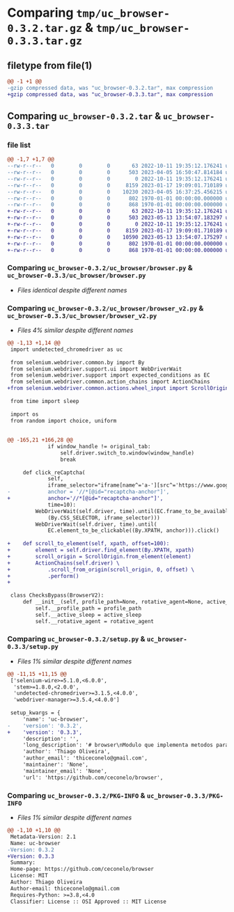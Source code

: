 # Comparing `tmp/uc_browser-0.3.2.tar.gz` & `tmp/uc_browser-0.3.3.tar.gz`

## filetype from file(1)

```diff
@@ -1 +1 @@
-gzip compressed data, was "uc_browser-0.3.2.tar", max compression
+gzip compressed data, was "uc_browser-0.3.3.tar", max compression
```

## Comparing `uc_browser-0.3.2.tar` & `uc_browser-0.3.3.tar`

### file list

```diff
@@ -1,7 +1,7 @@
--rw-r--r--   0        0        0       63 2022-10-11 19:35:12.176241 uc_browser-0.3.2/README.md
--rw-r--r--   0        0        0      503 2023-04-05 16:50:47.814184 uc_browser-0.3.2/pyproject.toml
--rw-r--r--   0        0        0        0 2022-10-11 19:35:12.176241 uc_browser-0.3.2/uc_browser/__init__.py
--rw-r--r--   0        0        0     8159 2023-01-17 19:09:01.710189 uc_browser-0.3.2/uc_browser/browser.py
--rw-r--r--   0        0        0    10230 2023-04-05 16:37:25.456215 uc_browser-0.3.2/uc_browser/browser_v2.py
--rw-r--r--   0        0        0      802 1970-01-01 00:00:00.000000 uc_browser-0.3.2/setup.py
--rw-r--r--   0        0        0      868 1970-01-01 00:00:00.000000 uc_browser-0.3.2/PKG-INFO
+-rw-r--r--   0        0        0       63 2022-10-11 19:35:12.176241 uc_browser-0.3.3/README.md
+-rw-r--r--   0        0        0      503 2023-05-13 13:54:07.183297 uc_browser-0.3.3/pyproject.toml
+-rw-r--r--   0        0        0        0 2022-10-11 19:35:12.176241 uc_browser-0.3.3/uc_browser/__init__.py
+-rw-r--r--   0        0        0     8159 2023-01-17 19:09:01.710189 uc_browser-0.3.3/uc_browser/browser.py
+-rw-r--r--   0        0        0    10590 2023-05-13 13:54:07.175297 uc_browser-0.3.3/uc_browser/browser_v2.py
+-rw-r--r--   0        0        0      802 1970-01-01 00:00:00.000000 uc_browser-0.3.3/setup.py
+-rw-r--r--   0        0        0      868 1970-01-01 00:00:00.000000 uc_browser-0.3.3/PKG-INFO
```

### Comparing `uc_browser-0.3.2/uc_browser/browser.py` & `uc_browser-0.3.3/uc_browser/browser.py`

 * *Files identical despite different names*

### Comparing `uc_browser-0.3.2/uc_browser/browser_v2.py` & `uc_browser-0.3.3/uc_browser/browser_v2.py`

 * *Files 4% similar despite different names*

```diff
@@ -1,13 +1,14 @@
 import undetected_chromedriver as uc
 
 from selenium.webdriver.common.by import By
 from selenium.webdriver.support.ui import WebDriverWait
 from selenium.webdriver.support import expected_conditions as EC
 from selenium.webdriver.common.action_chains import ActionChains
+from selenium.webdriver.common.actions.wheel_input import ScrollOrigin
 
 from time import sleep
 
 import os
 from random import choice, uniform
 
 
@@ -165,21 +166,28 @@
             if window_handle != original_tab:
                 self.driver.switch_to.window(window_handle)
                 break
 
     def click_reCaptcha(
             self,
             iframe_selector="iframe[name^='a-'][src^='https://www.google.com/recaptcha/api2/anchor?']",
-            anchor = '//*[@id="recaptcha-anchor"]',
+            anchor='//*[@id="recaptcha-anchor"]',
             time=10):
         WebDriverWait(self.driver, time).until(EC.frame_to_be_available_and_switch_to_it(
             (By.CSS_SELECTOR, iframe_selector)))
         WebDriverWait(self.driver, time).until(
             EC.element_to_be_clickable((By.XPATH, anchor))).click()
 
+    def scroll_to_element(self, xpath, offset=100):
+        element = self.driver.find_element(By.XPATH, xpath)
+        scroll_origin = ScrollOrigin.from_element(element)
+        ActionChains(self.driver) \
+            .scroll_from_origin(scroll_origin, 0, offset) \
+            .perform()
+
 
 class ChecksBypass(BrowserV2):
     def __init__(self, profile_path=None, rotative_agent=None, active_sleep=False):
         self.__profile_path = profile_path
         self.__active_sleep = active_sleep
         self.__rotative_agent = rotative_agent
```

### Comparing `uc_browser-0.3.2/setup.py` & `uc_browser-0.3.3/setup.py`

 * *Files 1% similar despite different names*

```diff
@@ -11,15 +11,15 @@
 ['selenium-wire>=5.1.0,<6.0.0',
  'stem>=1.8.0,<2.0.0',
  'undetected-chromedriver>=3.1.5,<4.0.0',
  'webdriver-manager>=3.5.4,<4.0.0']
 
 setup_kwargs = {
     'name': 'uc-browser',
-    'version': '0.3.2',
+    'version': '0.3.3',
     'description': '',
     'long_description': '# browser\nModulo que implementa metodos para uso com selenium.\n',
     'author': 'Thiago Oliveira',
     'author_email': 'thiceconelo@gmail.com',
     'maintainer': 'None',
     'maintainer_email': 'None',
     'url': 'https://github.com/ceconelo/browser',
```

### Comparing `uc_browser-0.3.2/PKG-INFO` & `uc_browser-0.3.3/PKG-INFO`

 * *Files 1% similar despite different names*

```diff
@@ -1,10 +1,10 @@
 Metadata-Version: 2.1
 Name: uc-browser
-Version: 0.3.2
+Version: 0.3.3
 Summary: 
 Home-page: https://github.com/ceconelo/browser
 License: MIT
 Author: Thiago Oliveira
 Author-email: thiceconelo@gmail.com
 Requires-Python: >=3.8,<4.0
 Classifier: License :: OSI Approved :: MIT License
```

